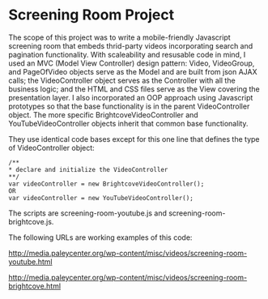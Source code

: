 Screening Room Project
===================

The scope of this project was to write a mobile-friendly Javascript screening room that embeds thrid-party videos incorporating search and pagination functionality. With scaleability and resusable code in mind, I used an MVC (Model View Controller) design pattern: Video, VideoGroup, and PageOfVideo objects serve as the Model and are built from json AJAX calls; the VideoController object serves as the Controller with all the business logic; and the HTML and CSS files serve as the View covering the presentation layer. I also incorporated an OOP approach using Javascript prototypes so that the base functionality is in the parent VideoController object. The more specific BrightcoveVideoController and YouTubeVideoController objects inherit that common base functionality.

They use identical code bases except for this one line that defines the type of VideoController object: 

	/**
	* declare and initialize the VideoController 
	**/	
	var videoController = new BrightcoveVideoController();
	OR
	var videoController = new YouTubeVideoController();


The scripts are screening-room-youtube.js and screening-room-brightcove.js.

The following URLs are working examples of this code:

http://media.paleycenter.org/wp-content/misc/videos/screening-room-youtube.html
	
http://media.paleycenter.org/wp-content/misc/videos/screening-room-brightcove.html



